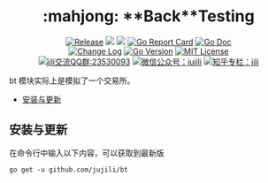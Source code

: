 <!-- markdownlint-disable MD041 -->
<h1 align="center">:mahjong: **Back**Testing</h1>
<p align="center">
<!--  -->
<a href="https://github.com/jujili/bt/releases"> <img src="https://img.shields.io/github/v/tag/jujili/bt?include_prereleases&sort=semver" alt="Release" title="Release"></a>
<!--  -->
<a href="https://www.travis-ci.org/jujili/bt"><img src="https://www.travis-ci.org/jujili/bt.svg?branch=master"/></a>
<!--  -->
<a href="https://codecov.io/gh/jujili/bt"><img src="https://codecov.io/gh/jujili/bt/branch/master/graph/badge.svg"/></a>
<!--  -->
<a href="https://goreportcard.com/report/github.com/jujili/bt"><img src="https://goreportcard.com/badge/github.com/jujili/bt" alt="Go Report Card" title="Go Report Card"/></a>
<!--  -->
<a href="http://godoc.org/github.com/jujili/bt"><img src="https://img.shields.io/badge/godoc-bt-blue.svg" alt="Go Doc" title="Go Doc"/></a>
<!--  -->
<br/>
<!--  -->
<a href="https://github.com/jujili/bt/blob/master/CHANGELOG.md"><img src="https://img.shields.io/badge/Change-Log-blueviolet.svg" alt="Change Log" title="Change Log"/></a>
<!--  -->
<a href="https://golang.google.cn"><img src="https://img.shields.io/github/go-mod/go-version/jujili/bt" alt="Go Version" title="Go Version"/></a>
<!--  -->
<a href="https://github.com/jujili/bt/blob/master/LICENSE"><img src="https://img.shields.io/badge/License-MIT-blue.svg" alt="MIT License" title="MIT License"/></a>
<!--  -->
<br/>
<!--  -->
<a target="_blank" href="//shang.qq.com/wpa/qunwpa?idkey=7f61280435c41608fb8cb96cf8af7d31ef0007c44b223c9e3596ce84dec329bc"><img border="0" src="https://img.shields.io/badge/QQ%20群-23%2053%2000%2093-blue.svg" alt="jili交流QQ群:23530093" title="jili交流QQ群:23530093"></a>
<!--  -->
<a href="https://mp.weixin.qq.com/s?__biz=MzA4MDU4NDI5Mw==&mid=2455230332&idx=1&sn=8086c43e259b0012596ed63d6ecd7d10&chksm=88017c76bf76f5604f2f3280ffd96029b5ccaf99db48d18066d3e3bc9bc8a2e1a05de1a3225f&mpshare=1&scene=1&srcid=&sharer_sharetime=1578553397373&sharer_shareid=5ce52651949258759d82d1bf31b455b5#rd"><img src="https://img.shields.io/badge/微信公众号-jujili-success.svg" alt="微信公众号：jujili" title="微信公众号：jujili"/></a>
<!--  -->
<a href="https://zhuanlan.zhihu.com/jujili"><img src="https://img.shields.io/badge/知乎专栏-jili-blue.svg" alt="知乎专栏：jili" title="知乎专栏：jili"/></a>
<!--  -->
</p>

bt 模块实际上是模拟了一个交易所。

- [安装与更新](#%e5%ae%89%e8%a3%85%e4%b8%8e%e6%9b%b4%e6%96%b0)

## 安装与更新

在命令行中输入以下内容，可以获取到最新版

```shell
go get -u github.com/jujili/bt
```
